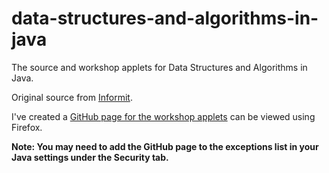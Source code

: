 # data-structures-and-algorithms-in-java
The source and workshop applets for Data Structures and Algorithms in Java.

Original source from [Informit](http://www.informit.com/store/data-structures-and-algorithms-in-java-9780672324536).

I've created a [GitHub page for the workshop applets](https://iwatakeshi.github.io/data-structures-and-algorithms-in-java) can be viewed using Firefox.

**Note: You may need to add the GitHub page to the exceptions list in your Java settings under the Security tab.**
